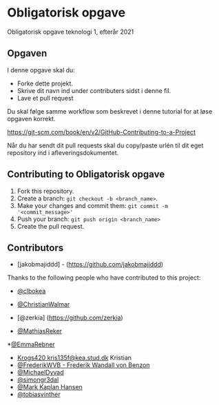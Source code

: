 # Obligatorisk opgave
Obligatorisk opgave teknologi 1, efterår 2021

## Opgaven
I denne opgave skal du: 
* Forke dette projekt.
* Skrive dit navn ind under contributers sidst i denne fil. 
* Lave et pull request

Du skal følge samme workflow som beskrevet i denne tutorial for at løse opgaven korrekt. 

https://git-scm.com/book/en/v2/GitHub-Contributing-to-a-Project 

Når du har sendt dit pull requests skal du copy/paste urlén til dit eget repository ind i afleveringsdokumentet. 

## Contributing to Obligatorisk opgave

1. Fork this repository.
2. Create a branch: `git checkout -b <branch_name>`.
3. Make your changes and commit them: `git commit -m '<commit_message>'`
4. Push your branch: `git push origin <branch_name>`
5. Create the pull request.


## Contributors
* [jakobmajiddd] - (https://github.com/jakobmajiddd)

Thanks to the following people who have contributed to this project:

* [@clbokea](https://github.com/clbokea)

* [@ChristianWalmar](https://github.com/ChristianWalmar)


* [@zerkia] (https://github.com/zerkia)


* [@MathiasReker](https://github.com/MathiasReker)


*[@EmmaRebner](https://github.com/EmmaRebner)


* [Krogs420 kris135f@kea.stud.dk](https://github.com/Krogs420) Kristian
* [@FrederikWVB - Frederik Wandall von Benzon](https://github.com/FrederikWVB)
* [@MichaelDyvad](https://github.com/MichaelDyvad)
* [@simongr3dal](https://github.com/simongr3dal)
* [@Mark Kaplan Hansen](https://github.com/BenAtic-KEA)
* [@tobiasvinther](https://github.com/tobiasvinther)

